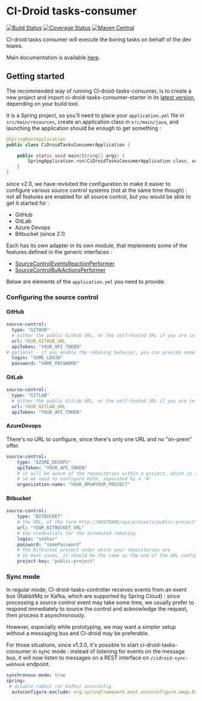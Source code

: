 # CI-Droid tasks-consumer

[![Build Status](https://travis-ci.org/societe-generale/ci-droid-tasks-consumer.svg?branch=master)](https://travis-ci.org/societe-generale/ci-droid-tasks-consumer)
[![Coverage Status](https://coveralls.io/repos/github/societe-generale/ci-droid-tasks-consumer/badge.svg?branch=master)](https://coveralls.io/github/societe-generale/ci-droid-tasks-consumer?branch=master)
[![Maven Central](https://maven-badges.herokuapp.com/maven-central/com.societegenerale.ci-droid.tasks-consumer/ci-droid-tasks-consumer-services/badge.svg?style=plastic)](https://maven-badges.herokuapp.com/maven-central/com.societegenerale.ci-droid.tasks-consumer/ci-droid-tasks-consumer-services)

CI-droid tasks consumer will execute the boring tasks on behalf of the dev teams.


Main documentation is available [here](https://github.com/societe-generale/ci-droid).


## Getting started

The recommended way of running CI-droid-tasks-consumer, is to create a new project and import ci-droid-tasks-consumer-starter in its [latest version](https://mvnrepository.com/artifact/com.societegenerale.ci-droid.tasks-consumer/ci-droid-tasks-consumer-starter), depending on your build tool. 

It is a Spring project, so you'll need to place your `application.yml` file in `src/main/resources`, create an application class in `src/main/java`, and  launching the application should be enough to get something : 

```java
@SpringBootApplication
public class CiDroidTasksConsumerApplication {

    public static void main(String[] args) {
        SpringApplication.run(CiDroidTasksConsumerApplication.class, args);
    }
}
```


since v2.0, we have revisited the configuration to make it easier to configure various source control systems (not at the same time though) : not all features are enabled for all source control, but you would be able to get it started for :
- GitHub 
- GitLab
- Azure Devops
- Bitbucket (since 2.1)

Each has its own adapter in its own module, that implements some of the features defined in the generic interfaces :
- [SourceControlEventsReactionPerformer](./blob/master/ci-droid-tasks-consumer-services/src/main/java/com/societegenerale/cidroid/tasks/consumer/services/SourceControlEventsReactionPerformer.java)
- [SourceControlBulkActionsPerformer](./blob/master/ci-droid-tasks-consumer-services/src/main/java/com/societegenerale/cidroid/tasks/consumer/services/SourceControlBulkActionsPerformer.java)

Below are elements of the `application.yml` you need to provide.

### Configuring the source control

#### GitHub

```yaml
source-control:
  type: "GITHUB"
  # either the public GitHub URL, or the self-hosted URL if you are in that case 
  url: YOUR_GITHUB_URL
  apiToken: "YOUR_API_TOKEN"
# optional - if you enable the rebasing behavior, you can provide some Git credentials that will be used to perform the rebase on open PRs : 
  login: "SOME_LOGIN"
  password: "SOME_PASSWORD"
```

#### GitLab

```yaml
source-control:
  type: "GITLAB"
  # either the public GitLab URL, or the self-hosted URL if you are in that case 
  url: YOUR_GITLAB_URL
  apiToken: "YOUR_API_TOKEN"
```

#### AzureDevops

There's no URL to configure, since there's only one URL and no "on-prem" offer. 

```yaml
source-control:
    type: "AZURE_DEVOPS"
    apiToken: "YOUR_API_TOKEN"
    # it will be aware of the repositories within a project, which is itself in an organization
    # so we need to configure both, separated by a '#'
    organization-name: "YOUR_ORG#YOUR_PROJECT"
```

#### Bitbucket

```yaml
source-control:
    type: "BITBUCKET"
    # the URL, of the form http://HOSTNAME/api/projects/public-project"
    url: "YOUR_BITBUCKET_URL"
    # the credentials for the automated rebasing
    login: "sekhar"
    password: "somePassword"
    # The Bitbucket project under which your repositories are  
    # In most cases, it should be the same as the end of the URL configured above 
    project-key: "public-project"
```
    
### Sync mode 

In regular mode, CI-droid-tasks-controller receives events from an event bus (RabbitMq or Kafka, which are supported by Spring Cloud) : since processing a source control event may take some time, we usually prefer to respond immediately to source the control and acknowledge the request, then process it asynchronously. 

However, especially while prototyping, we may want a simpler setup without a messaging bus and CI-droid may be preferable. 

For those situations, since v1.3.0, it's possible to start ci-droid-tasks-consumer in sync mode : instead of listening for events on the message bus, it will now listen to messages on a REST interface on `/cidroid-sync-webhook` endpoint.

```yaml
synchronous-mode: true
spring:
 # disable rabbit (or Kafka) autoconfig
  autoconfigure.exclude: org.springframework.boot.autoconfigure.amqp.RabbitAutoConfiguration
```

